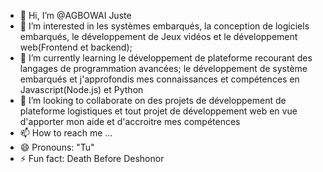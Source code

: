 - 👋 Hi, I’m @AGBOWAI Juste
- 👀 I’m interested in  les systèmes embarqués, la conception de logiciels embarqués, le développement de Jeux vidéos et le développement web(Frontend et backend); 
- 🌱 I’m currently learning le développement de plateforme recourant des langages de programmation avancées; le développement de système embarqués et j'approfondis mes connaissances et compétences en Javascript(Node.js) et Python
- 💞️ I’m looking to collaborate on des projets de développement de plateforme logistiques et tout projet de développement web en vue d'apporter mon aide et d'accroitre mes compétences
- 📫 How to reach me ...
- 😄 Pronouns: "Tu"
- ⚡ Fun fact: Death Before Deshonor

<!---
AGBOWAI/AGBOWAI is a ✨ special ✨ repository because its `README.md` (this file) appears on your GitHub profile.
You can click the Preview link to take a look at your changes.
--->
